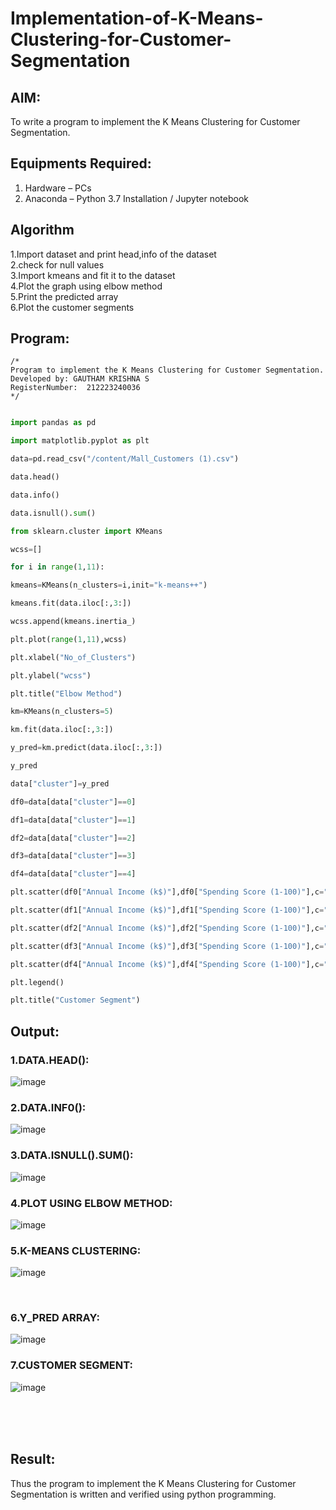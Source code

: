 # Implementation-of-K-Means-Clustering-for-Customer-Segmentation

## AIM:
To write a program to implement the K Means Clustering for Customer Segmentation.

## Equipments Required:
1. Hardware – PCs
2. Anaconda – Python 3.7 Installation / Jupyter notebook

## Algorithm
1.Import dataset and print head,info of the dataset  
2.check for null values   
3.Import kmeans and fit it to the dataset    
4.Plot the graph using elbow method    
5.Print the predicted array    
6.Plot the customer segments    

## Program:
```
/*
Program to implement the K Means Clustering for Customer Segmentation.
Developed by: GAUTHAM KRISHNA S
RegisterNumber:  212223240036
*/
```
```python

import pandas as pd

import matplotlib.pyplot as plt

data=pd.read_csv("/content/Mall_Customers (1).csv")

data.head()

data.info()

data.isnull().sum()

from sklearn.cluster import KMeans

wcss=[]

for i in range(1,11):

kmeans=KMeans(n_clusters=i,init="k-means++")

kmeans.fit(data.iloc[:,3:])

wcss.append(kmeans.inertia_)

plt.plot(range(1,11),wcss)

plt.xlabel("No_of_Clusters")

plt.ylabel("wcss")

plt.title("Elbow Method")

km=KMeans(n_clusters=5)

km.fit(data.iloc[:,3:])

y_pred=km.predict(data.iloc[:,3:])

y_pred

data["cluster"]=y_pred

df0=data[data["cluster"]==0]

df1=data[data["cluster"]==1]

df2=data[data["cluster"]==2]

df3=data[data["cluster"]==3]

df4=data[data["cluster"]==4]

plt.scatter(df0["Annual Income (k$)"],df0["Spending Score (1-100)"],c="red",label="cluster0")

plt.scatter(df1["Annual Income (k$)"],df1["Spending Score (1-100)"],c="black",label="cluster1")

plt.scatter(df2["Annual Income (k$)"],df2["Spending Score (1-100)"],c="blue",label="cluster2")

plt.scatter(df3["Annual Income (k$)"],df3["Spending Score (1-100)"],c="green",label="cluster3")

plt.scatter(df4["Annual Income (k$)"],df4["Spending Score (1-100)"],c="magenta",label="cluster4")

plt.legend()

plt.title("Customer Segment")
```
## Output:
### 1.DATA.HEAD():
![image](https://github.com/gauthamkrishna7/Implementation-of-K-Means-Clustering-for-Customer-Segmentation/assets/141175025/4d9e425c-cc17-4c6b-a39a-aa2bb0e752cb)



### 2.DATA.INF0():
![image](https://github.com/gauthamkrishna7/Implementation-of-K-Means-Clustering-for-Customer-Segmentation/assets/141175025/6cbcd431-e331-4f20-bd4b-29589920fba8)


### 3.DATA.ISNULL().SUM():

![image](https://github.com/gauthamkrishna7/Implementation-of-K-Means-Clustering-for-Customer-Segmentation/assets/141175025/36f6c6e5-9b76-466e-b4e6-2551ef5c7577)



### 4.PLOT USING ELBOW METHOD:
![image](https://github.com/gauthamkrishna7/Implementation-of-K-Means-Clustering-for-Customer-Segmentation/assets/141175025/7d7d4b7c-3d84-4d97-b125-5feec3069372)



### 5.K-MEANS CLUSTERING:
![image](https://github.com/gauthamkrishna7/Implementation-of-K-Means-Clustering-for-Customer-Segmentation/assets/141175025/5529b341-0574-4b1c-95ae-a695fda3bca8)



<br>

### 6.Y_PRED ARRAY:
![image](https://github.com/gauthamkrishna7/Implementation-of-K-Means-Clustering-for-Customer-Segmentation/assets/141175025/3215ec0e-5c5d-4ca5-ad05-534966f6b8da)


### 7.CUSTOMER SEGMENT:

![image](https://github.com/gauthamkrishna7/Implementation-of-K-Means-Clustering-for-Customer-Segmentation/assets/141175025/b212a326-178e-4816-b3b7-de6a4362e6ec)



<br>
<br>
<br>

## Result:
Thus the program to implement the K Means Clustering for Customer Segmentation is written and verified using python programming.
